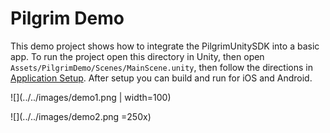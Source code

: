 # Pilgrim Demo

This demo project shows how to integrate the PilgrimUnitySDK into a basic app. To run the project open this directory in Unity, then open `Assets/PilgrimDemo/Scenes/MainScene.unity`, then follow the directions in [Application Setup](https://github.com/foursquare/pilgrim-unity-sdk#application-setup). After setup you can build and run for iOS and Android.

![](../../images/demo1.png | width=100)

![](../../images/demo2.png =250x)
